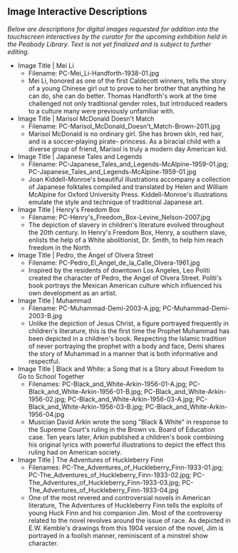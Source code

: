 ## Image Interactive Descriptions

_Below are descriptions for digital images requested for addition into the touchscreen interactives by the curator for the 
upcoming exhibition held in the Peabody Library. Text is not yet finalized and is subject to further editing._

* Image Title | Mei Li
  * Filename: PC-Mei_Li-Handforth-1938-01.jpg
  * Mei Li, honored as one of the first Caldecott winners, tells the story of a young Chinese girl out to prove to her brother 
  that anything he can do, she can do better.  Thomas Handforth's work at the time challenged not only traditional gender roles,   but introduced readers to a culture many were previously unfamiliar with.
* Image Title | Marisol McDonald Doesn't Match
  * Filename: PC-Marisol_McDonald_Doesn't_Match-Brown-2011.jpg
  * Marisol McDonald is no ordinary girl.  She has brown skin, red hair, and is a soccer-playing pirate- princess.  As a       biracial child with a diverse group of friend, Marisol is truly a modern day American kid.
* Image Title | Japanese Tales and Legends
  * Filename: PC-Japanese_Tales_and_Legends-McAlpine-1959-01.jpg; PC-Japanese_Tales_and_Legends-McAlpine-1959-01.jpg
  * Joan Kiddell-Monroe's beautiful illustrations accompany a collection of Japanese folktales compiled and translated by Helen and William McAlpine for Oxford University Press. Kiddell-Monroe's illustrations emulate the style and technique of traditional Japanese art.
* Image Title | Henry's Freedom Box
  * Filename: PC-Henry's_Freedom_Box-Levine_Nelson-2007.jpg
  * The depiction of slavery in children's literature evolved throughout the 20th century. In Henry's Freedom Box, Henry, a southern slave, enlists the help of a White abolitionist, Dr. Smith, to help him reach freedom in the North.
* Image Title | Pedro, the Angel of Olvera Street
  * Filename: PC-Pedro_El_Angel_de_la_Calle_Olvera-1961.jpg
  * Inspired by the residents of downtown Los Angeles, Leo Politi created the character of Pedro, the Angel of Olvera Street.  Politi's book portrays the Mexican American culture which influenced his own development as an artist.
* Image Title | Muhammad
  * Filename: PC-Muhammad-Demi-2003-A.jpg; PC-Muhammad-Demi-2003-B.jpg
  * Unlike the depiction of Jesus Christ, a figure portrayed frequently in children's literature, this is the first time the Prophet Muhammad has been depicted in a children's book.  Respecting the Islamic tradition of never portraying the prophet with a body and face, Demi shares the story of Muhammad in a manner that is both informative and respectful.
* Image Title | Black and White: a Song that is a Story about Freedom to Go to School Together
  * Filenames: PC-Black_and_White-Arkin-1956-01-A.jpg; PC-Black_and_White-Arkin-1956-01-B.jpg; PC-Black_and_White-Arkin-1956-02.jpg; PC-Black_and_White-Arkin-1956-03-A.jpg; PC-Black_and_White-Arkin-1956-03-B.jpg; PC-Black_and_White-Arkin-1956-04.jpg
  * Musician David Arkin wrote the song "Black &amp; White" in response to the Supreme Court's ruling in the Brown vs. Board of Education case.  Ten years later, Arkin published a children's book combining his original lyrics with powerful illustrations to depict the effect this ruling had on American society.
* Image Title | The Adventures of Huckleberry Finn
  * Filenames: PC-The_Adventures_of_Huckleberry_Finn-1933-01.jpg; PC-The_Adventures_of_Huckleberry_Finn-1933-02.jpg; PC-The_Adventures_of_Huckleberry_Finn-1933-03.jpg; PC-The_Adventures_of_Huckleberry_Finn-1933-04.jpg
  * One of the most revered and controversial novels in American literature, The Adventures of Huckleberry Finn tells the exploits of young Huck Finn and his companion Jim. Most of the controversy related to the novel revolves around the issue of race.  As depicted in E.W. Kemble's drawings from this 1904 version of the novel, Jim is portrayed in a foolish manner, reminiscent of a minstrel show character.
